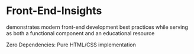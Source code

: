 # Front-End-Insights

demonstrates modern front-end development best practices while serving as both a functional component and an educational resource


Zero Dependencies: Pure HTML/CSS implementation